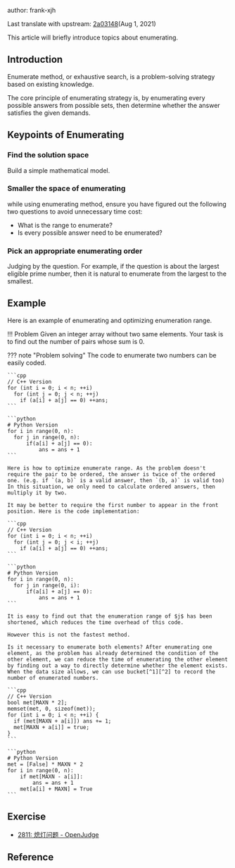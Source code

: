 author: frank-xjh

Last translate with upstream: [2a03148](https://github.com/OI-wiki/OI-wiki/commit/2a03148fec60414dedcaa49cfa52e9580779dbfd#diff-43eae0b94ea28b3d1c02768cae9cf068e14e29d67a271336e9722baaed590c38)(Aug 1, 2021)

This article will briefly introduce topics about enumerating.

## Introduction

Enumerate method, or exhaustive search, is a problem-solving strategy based on existing knowledge.

The core principle of enumerating strategy is, by enumerating every possible answers from possible sets, then determine whether the answer satisfies the given demands.

## Keypoints of Enumerating

### Find the solution space 

Build a simple mathematical model. 

### Smaller the space of enumerating

while using enumerating method, ensure you have figured out the following two questions to avoid unnecessary time cost: 

- What is the range to enumerate?
- Is every possible answer need to be enumerated?

### Pick an appropriate enumerating order

Judging by the question. For example, if the question is about the largest eligible prime number, then it is natural to enumerate from the largest to the smallest.

## Example

Here is an example of enumerating and optimizing enumeration range. 

!!! Problem
    Given an integer array without two same elements. Your task is to find out the number of pairs whose sum is $0$.

??? note "Problem solving"
    The code to enumerate two numbers can be easily coded.
    
    ```cpp
    // C++ Version
    for (int i = 0; i < n; ++i)
      for (int j = 0; j < n; ++j)
        if (a[i] + a[j] == 0) ++ans;
    ```
    
    ```python
    # Python Version
    for i in range(0, n):
      for j in range(0, n):
          if(a[i] + a[j] == 0):
              ans = ans + 1
    ```
    
    Here is how to optimize enumerate range. As the problem doesn't require the pair to be ordered, the answer is twice of the ordered one. (e.g. if `(a, b)` is a valid answer, then `(b, a)` is valid too) In this situation, we only need to calculate ordered answers, then multiply it by two. 
    
    It may be better to require the first number to appear in the front position. Here is the code implementation:
    
    ```cpp
    // C++ Version
    for (int i = 0; i < n; ++i)
      for (int j = 0; j < i; ++j)
        if (a[i] + a[j] == 0) ++ans;
    ```
    
    ```python
    # Python Version
    for i in range(0, n):
      for j in range(0, i):
          if(a[i] + a[j] == 0):
              ans = ans + 1
    ```
    
    It is easy to find out that the enumeration range of $j$ has been shortened, which reduces the time overhead of this code.
    
    However this is not the fastest method.
    
    Is it necessary to enumerate both elements? After enumerating one element, as the problem has already determined the condition of the other element, we can reduce the time of enumerating the other element by finding out a way to directly determine whether the element exists. When the data size allows, we can use bucket[^1][^2] to record the number of enumerated numbers.
    
    ```cpp
    // C++ Version
    bool met[MAXN * 2];
    memset(met, 0, sizeof(met));
    for (int i = 0; i < n; ++i) {
      if (met[MAXN + a[i]]) ans += 1;
      met[MAXN + a[i]] = true;
    }
    ```
    
    ```python
    # Python Version
    met = [False] * MAXN * 2
    for i in range(0, n):
        if met[MAXN - a[i]]:
            ans = ans + 1
        met[a[i] + MAXN] = True
    ```

## Exercise

- [2811: 熄灯问题 - OpenJudge](http://bailian.openjudge.cn/practice/2811/)

## Reference

[^1]: An explanation of bucket: https://stackoverflow.com/questions/42399355/what-is-a-bucket-or-double-bucket-data-structure
[^2]: Further reading: [Bucket Sort](./bucket-sort.md) and [Main Element Problem](../misc/main-element.md#_3)
